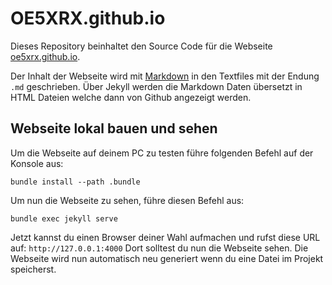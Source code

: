 # OE5XRX.github.io

Dieses Repository beinhaltet den Source Code für die Webseite [oe5xrx.github.io](https://oe5xrx.github.io/).

Der Inhalt der Webseite wird mit [Markdown](https://docs.github.com/de/get-started/writing-on-github/getting-started-with-writing-and-formatting-on-github/basic-writing-and-formatting-syntax) in den Textfiles mit der Endung `.md` geschrieben.
Über Jekyll werden die Markdown Daten übersetzt in HTML Dateien welche dann von Github angezeigt werden.

## Webseite lokal bauen und sehen

Um die Webseite auf deinem PC zu testen führe folgenden Befehl auf der Konsole aus:

```
bundle install --path .bundle
```

Um nun die Webseite zu sehen, führe diesen Befehl aus:

```
bundle exec jekyll serve
```

Jetzt kannst du einen Browser deiner Wahl aufmachen und rufst diese URL auf: `http://127.0.0.1:4000`
Dort solltest du nun die Webseite sehen. Die Webseite wird nun automatisch neu generiert wenn du eine Datei im Projekt speicherst.
